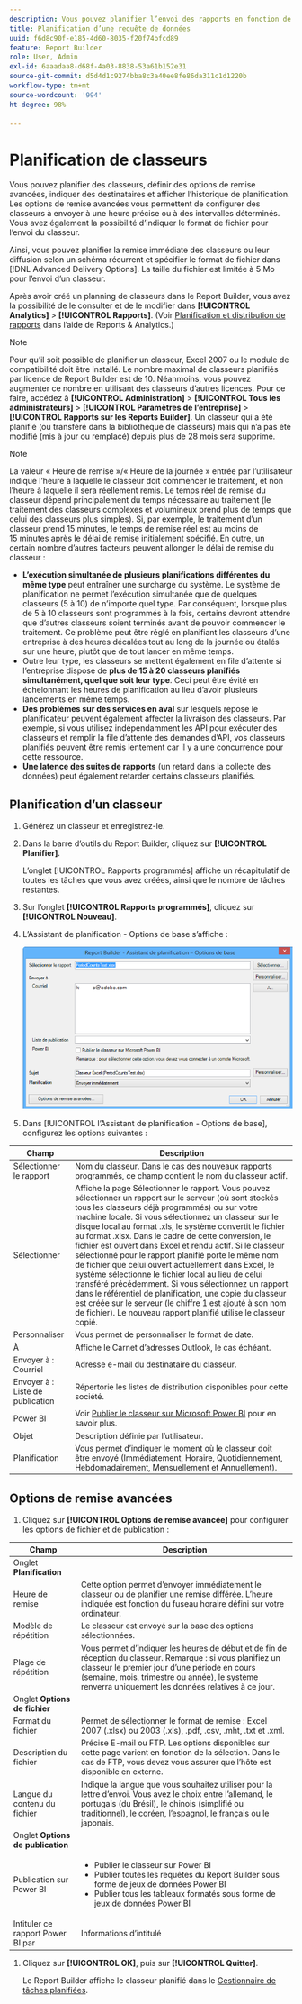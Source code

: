 ```yaml
---
description: Vous pouvez planifier l’envoi des rapports en fonction de l’heure et du format de fichier définis.
title: Planification d’une requête de données
uuid: f6d8c90f-e185-4d60-8035-f20f74bfcd89
feature: Report Builder
role: User, Admin
exl-id: 6aaadaa8-d68f-4a03-8838-53a61b152e31
source-git-commit: d5d4d1c9274bba8c3a40ee8fe86da311c1d1220b
workflow-type: tm+mt
source-wordcount: '994'
ht-degree: 98%

---
```


# Planification de classeurs

Vous pouvez planifier des classeurs, définir des options de remise avancées, indiquer des destinataires et afficher l’historique de planification. Les options de remise avancées vous permettent de configurer des classeurs à envoyer à une heure précise ou à des intervalles déterminés. Vous avez également la possibilité d’indiquer le format de fichier pour l’envoi du classeur.

Ainsi, vous pouvez planifier la remise immédiate des classeurs ou leur diffusion selon un schéma récurrent et spécifier le format de fichier dans [!DNL Advanced Delivery Options]. La taille du fichier est limitée à 5 Mo pour l’envoi d’un classeur.

Après avoir créé un planning de classeurs dans le Report Builder, vous avez la possibilité de le consulter et de le modifier dans **[!UICONTROL Analytics]** > **[!UICONTROL Rapports]**. (Voir [Planification et distribution de rapports](/help/analyze/reports-analytics/scheduling.md) dans l’aide de Reports &amp; Analytics.)

>[!NOTE]
>
>Pour qu’il soit possible de planifier un classeur, Excel 2007 ou le module de compatibilité doit être installé. Le nombre maximal de classeurs planifiés par licence de Report Builder est de 10. Néanmoins, vous pouvez augmenter ce nombre en utilisant des classeurs d’autres licences. Pour ce faire, accédez à **[!UICONTROL Administration]** > **[!UICONTROL Tous les administrateurs]** > **[!UICONTROL Paramètres de l’entreprise]** > **[!UICONTROL Rapports sur les Reports Builder]**. Un classeur qui a été planifié (ou transféré dans la bibliothèque de classeurs) mais qui n’a pas été modifié (mis à jour ou remplacé) depuis plus de 28 mois sera supprimé.

>[!NOTE]
>
>La valeur « Heure de remise »/« Heure de la journée » entrée par l’utilisateur indique l’heure à laquelle le classeur doit commencer le traitement, et non l’heure à laquelle il sera réellement remis. Le temps réel de remise du classeur dépend principalement du temps nécessaire au traitement (le traitement des classeurs complexes et volumineux prend plus de temps que celui des classeurs plus simples). Si, par exemple, le traitement d’un classeur prend 15 minutes, le temps de remise réel est au moins de 15 minutes après le délai de remise initialement spécifié.
>En outre, un certain nombre d’autres facteurs peuvent allonger le délai de remise du classeur :
>
> * **L’exécution simultanée de plusieurs planifications différentes du même type** peut entraîner une surcharge du système. Le système de planification ne permet l’exécution simultanée que de quelques classeurs (5 à 10) de n’importe quel type. Par conséquent, lorsque plus de 5 à 10 classeurs sont programmés à la fois, certains devront attendre que d’autres classeurs soient terminés avant de pouvoir commencer le traitement. Ce problème peut être réglé en planifiant les classeurs d’une entreprise à des heures décalées tout au long de la journée ou étalés sur une heure, plutôt que de tout lancer en même temps.
> * Outre leur type, les classeurs se mettent également en file d’attente si l’entreprise dispose de **plus de 15 à 20 classeurs planifiés simultanément, quel que soit leur type**. Ceci peut être évité en échelonnant les heures de planification au lieu d’avoir plusieurs lancements en même temps.
> * **Des problèmes sur des services en aval** sur lesquels repose le planificateur peuvent également affecter la livraison des classeurs. Par exemple, si vous utilisez indépendamment les API pour exécuter des classeurs et remplir la file d’attente des demandes d’API, vos classeurs planifiés peuvent être remis lentement car il y a une concurrence pour cette ressource.
> * **Une latence des suites de rapports** (un retard dans la collecte des données) peut également retarder certains classeurs planifiés.


## Planification d’un classeur

1. Générez un classeur et enregistrez-le.
1. Dans la barre d’outils du Report Builder, cliquez sur **[!UICONTROL Planifier]**.

   L’onglet [!UICONTROL Rapports programmés] affiche un récapitulatif de toutes les tâches que vous avez créées, ainsi que le nombre de tâches restantes.
1. Sur l’onglet **[!UICONTROL Rapports programmés]**, cliquez sur **[!UICONTROL Nouveau]**.
1. L’Assistant de planification - Options de base s’affiche :

   ![](assets/simple-schedule-wizard.png)

1. Dans [!UICONTROL l’Assistant de planification - Options de base], configurez les options suivantes :

| Champ | Description |
|--- |--- |
| Sélectionner le rapport | Nom du classeur. Dans le cas des nouveaux rapports programmés, ce champ contient le nom du classeur actif. |
| Sélectionner | Affiche la page Sélectionner le rapport. Vous pouvez sélectionner un rapport sur le serveur (où sont stockés tous les classeurs déjà programmés) ou sur votre machine locale. Si vous sélectionnez un classeur sur le disque local au format .xls, le système convertit le fichier au format .xlsx. Dans le cadre de cette conversion, le fichier est ouvert dans Excel et rendu actif. Si le classeur sélectionné pour le rapport planifié porte le même nom de fichier que celui ouvert actuellement dans Excel, le système sélectionne le fichier local au lieu de celui transféré précédemment. Si vous sélectionnez un rapport dans le référentiel de planification, une copie du classeur est créée sur le serveur (le chiffre 1 est ajouté à son nom de fichier). Le nouveau rapport planifié utilise le classeur copié. |
| Personnaliser | Vous permet de personnaliser le format de date. |
| À | Affiche le Carnet d’adresses Outlook, le cas échéant. |
| Envoyer à : Courriel | Adresse e-mail du destinataire du classeur. |
| Envoyer à : Liste de publication | Répertorie les listes de distribution disponibles pour cette société. |
| Power BI | Voir [Publier le classeur sur Microsoft Power BI](/help/analyze/report-builder/c-publish-power-bi/integration-power-bi.md) pour en savoir plus. |
| Objet | Description définie par l’utilisateur. |
| Planification | Vous permet d’indiquer le moment où le classeur doit être envoyé (Immédiatement, Horaire, Quotidiennement, Hebdomadairement, Mensuellement et Annuellement). |

## Options de remise avancées

1. Cliquez sur **[!UICONTROL Options de remise avancée]** pour configurer les options de fichier et de publication :

| Champ | Description |
|--- |--- |
| Onglet **Planification** |  |
| Heure de remise | Cette option permet d’envoyer immédiatement le classeur ou de planifier une remise différée. L’heure indiquée est fonction du fuseau horaire défini sur votre ordinateur. |
| Modèle de répétition | Le classeur est envoyé sur la base des options sélectionnées. |
| Plage de répétition | Vous permet d’indiquer les heures de début et de fin de réception du classeur.   Remarque : si vous planifiez un classeur le premier jour d’une période en cours (semaine, mois, trimestre ou année), le système renverra uniquement les données relatives à ce jour. |
| Onglet **Options de fichier** |  |
| Format du fichier | Permet de sélectionner le format de remise : Excel 2007 (.xlsx) ou 2003 (.xls), .pdf, .csv, .mht, .txt et .xml. |
| Description du fichier | Précise E-mail ou FTP. Les options disponibles sur cette page varient en fonction de la sélection. Dans le cas de FTP, vous devez vous assurer que l’hôte est disponible en externe. |
| Langue du contenu du fichier | Indique la langue que vous souhaitez utiliser pour la lettre d’envoi. Vous avez le choix entre l’allemand, le portugais (du Brésil), le chinois (simplifié ou traditionnel), le coréen, l’espagnol, le français ou le japonais. |
| Onglet **Options de publication** |  |
| Publication sur Power BI | <ul><li>Publier le classeur sur Power BI</li><li>Publier toutes les requêtes du Report Builder sous forme de jeux de données Power BI</li><li>Publier tous les tableaux formatés sous forme de jeux de données Power BI</li></ul> |
| Intituler ce rapport Power BI par | Informations d’intitulé |

1. Cliquez sur **[!UICONTROL OK]**, puis sur **[!UICONTROL Quitter]**.

   Le Report Builder affiche le classeur planifié dans le [Gestionnaire de tâches planifiées](/help/analyze/report-builder/r-arb-scheduled-reports.md).
